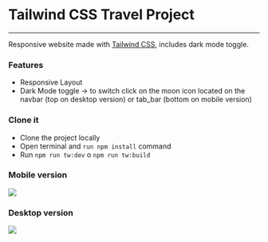 # Tailwind CSS Travel Project

------------
Responsive website made with [Tailwind CSS](http://tailwindcss.com/ "Tailwind CSS"), includes dark mode toggle.

### Features

- Responsive Layout
- Dark Mode toggle -> to switch click on the moon icon located on the navbar (top on desktop version) or tab_bar (bottom on mobile version)

### Clone it

- Clone the project locally
- Open terminal and `run npm install` command
- Run `npm run tw:dev` o `npm run tw:build`


### Mobile version

![](https://i.imgur.com/DWe2I6E.png)


### Desktop version

![](https://i.imgur.com/V2blDr1.png)
